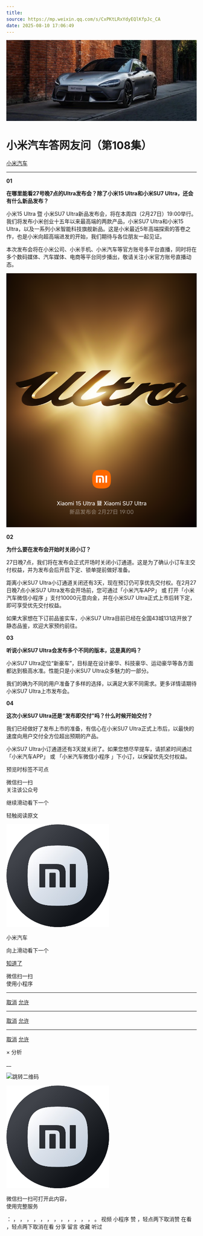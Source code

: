 ```yaml
---
title: 
source: https://mp.weixin.qq.com/s/CxPKtLRxYdyEQlKfpJc_CA
date: 2025-08-10 17:06:49
---
```


![cover_image](images/img_d6dd0a03.jpg)


#  小米汽车答网友问（第108集）


[ 小米汽车 ](<javascript:void\(0\);>)

______

****01****

**在哪里能看27号晚7点的Ultra发布会？除了小米15 Ultra和小米SU7 Ultra，还会有什么新品发布？**

小米15 Ultra 暨 小米SU7 Ultra新品发布会，将在本周四（2月27日）19:00举行。我们将发布小米创业十五年以来最高端的两款产品，小米SU7 Ultra和小米15 Ultra，以及一系列小米智能科技旗舰新品。这是小米最近5年高端探索的答卷之作，也是小米向超高端进发的开始，我们期待与各位朋友一起见证。

本次发布会将在小米公司、小米手机、小米汽车等官方账号多平台直播，同时将在多个数码媒体、汽车媒体、电商等平台同步播出，敬请关注小米官方账号直播动态。

![img_6818383c.jpg](images/img_6818383c.jpg)

  

**02**

**为什么要在发布会开始时关闭小订？**

27日晚7点，我们将在发布会正式开场时关闭小订通道。这是为了确认小订车主交付权益，并为发布会后开启下定、锁单提前做好准备。

距离小米SU7 Ultra小订通道关闭还有3天，现在预订仍可享优先交付权。在2月27日晚7点小米SU7 Ultra发布会开场前，您可通过「小米汽车APP」 或 打开「小米汽车微信小程序 」支付10000元意向金，并在小米SU7 Ultra正式上市后转下定，即可享受优先交付权益。

如果大家想在下订前品鉴实车，小米SU7 Ultra目前已经在全国43城131店开放了静态品鉴，欢迎大家预约前往。

  

**03**

**听说小米SU7 Ultra会发布多个不同的版本，这是真的吗？**

小米SU7 Ultra定位“新豪车”，目标是在设计豪华、科技豪华、运动豪华等各方面都达到极高水准。性能只是小米SU7 Ultra众多魅力的一部分。

我们的确为不同的用户准备了多样的选择，以满足大家不同需求。更多详情请期待小米SU7 Ultra上市发布会。

  

**04**

**这次小米SU7 Ultra还是“发布即交付”吗？什么时候开始交付？**

我们已经做好了发布上市的准备，有信心在小米SU7 Ultra正式上市后，以最快的速度向用户交付全方位超出预期的产品。

小米SU7 Ultra小订通道还有3天就关闭了。如果您想尽早提车，请抓紧时间通过「小米汽车APP」 或 「小米汽车微信小程序 」下小订，以保留优先交付权益。

  

  

  

[](<>)[](<>)

预览时标签不可点

微信扫一扫  
关注该公众号

继续滑动看下一个

轻触阅读原文

![img_97d833da.jpg](images/img_97d833da.jpg)

小米汽车 

向上滑动看下一个

[知道了](<javascript:;>)

微信扫一扫  
使用小程序

****

[取消](<javascript:void\(0\);>) [允许](<javascript:void\(0\);>)

****

[取消](<javascript:void\(0\);>) [允许](<javascript:void\(0\);>)

****

[取消](<javascript:void\(0\);>) [允许](<javascript:void\(0\);>)

× 分析

__

![跳转二维码]()

![作者头像](images/img_97d833da.jpg)

微信扫一扫可打开此内容，  
使用完整服务

： ， ， ， ， ， ， ， ， ， ， ， ， 。 视频 小程序 赞 ，轻点两下取消赞 在看 ，轻点两下取消在看 分享 留言 收藏 听过